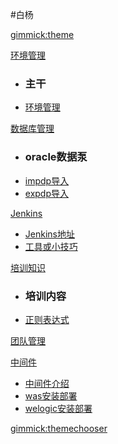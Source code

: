 #白杨

<!--
  -- Default theme
  -- (Read: http://wyp110lq.github.io/mdwiki/)
  -- [gimmick:theme](flatly) 
-->

[gimmick:theme](flatly)

[环境管理]()

  * ### 主干
  * [环境管理](yss/7environment/markdown/environment.md) 

[数据库管理]()

  * ### oracle数据泵
  * [impdp导入](yss/6oracle/markdown/impdp.md)
  * [expdp导入](yss/6oracle/markdown/expdp.md) 


[Jenkins]()

  * [Jenkins地址](yss/5jenkins/markdown/jenkins.md) 
  * [工具或小技巧](yss/1tools/tools.md)

[培训知识]()

  * ### 培训内容
  * [正则表达式](yss/8training/markdown/regular.md) 

[团队管理]()


[中间件]()
  
  * [中间件介绍](yss/weblogic/markdown/middleware.md)
  * [was安装部署](yss/4was/markdown/was.md)
  * [welogic安装部署](yss/weblogic/markdown/weblogic.md)

[gimmick:themechooser](选择皮肤)

<!-- [在线编辑](http://prose.io/#liminany/m) -->

<!--
[gimmick:Disqus](limin-mblogs)
-->
